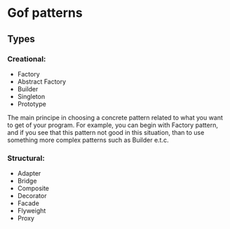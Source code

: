 # Gof patterns 
## Types 
### Creational: 
* Factory 
* Abstract Factory 
* Builder 
* Singleton 
* Prototype

The main principe in choosing a concrete pattern related to what you want to get of your program.
For example, you can begin with Factory pattern, and if you see that this pattern not good in this situation, than to use something more complex patterns such as Builder e.t.c.

### Structural:
* Adapter 
* Bridge 
* Composite
* Decorator
* Facade     
* Flyweight 
* Proxy
